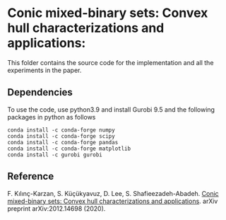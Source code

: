 # Conic mixed-binary sets: Convex hull characterizations and applications:

This folder contains the source code for the implementation and all the experiments in the paper.

## Dependencies
To use the code, use python3.9 and install Gurobi 9.5 and the following packages in python as follows

```
conda install -c conda-forge numpy
conda install -c conda-forge scipy
conda install -c conda-forge pandas
conda install -c conda-forge matplotlib
conda install -c gurobi gurobi
```
## Reference
F. Kılınç-Karzan, S. Küçükyavuz, D. Lee, S. Shafieezadeh-Abadeh. [Conic mixed-binary sets: Convex hull characterizations and applications](https://arxiv.org/pdf/2012.14698.pdf). arXiv preprint arXiv:2012.14698 (2020).

